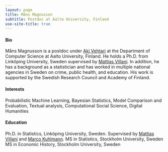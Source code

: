```yaml
---
layout: page
title: Måns Magnusson
subtitle: Postdoc at Aalto University, Finland
use-site-title: true
---
```



#### Bio
Måns Magnusson is a postdoc under [Aki Vehtari](https://users.aalto.fi/~ave/) at the Department of Computer Science at Aalto University, Finland. He holds a Ph.D. from Linköping University, Sweden supervised by [Mattias Villani](https://www.mattiasvillani.com/). In addition, he has a background as a statistician and has worked in multiple national agencies in Sweden on crime, public health, and education. His work is supported by the Swedish Research Council and Academy of Finland.

#### Interests
Probabilistic Machine Learning, Bayesian Statistics, Model Comparison and Evaluation, Textual analysis, Computational Social Science, Digital Humanities

#### Education
Ph.D. in Statistics, Linköping University, Sweden. Supervised by [Mattias Villani](https://www.mattiasvillani.com/) and [Marco Kuhlmann](https://www.ida.liu.se/~marku61/).
MS in Statistics, Stockholm University, Sweden
MS in Economic History, Stockholm University, Sweden
